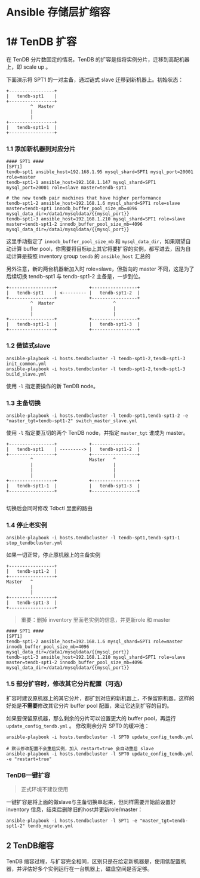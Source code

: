 # Ansible 存储层扩缩容

# 1# TenDB 扩容
在 TenDB 分片数固定的情况，TenDB 的扩容是指将实例分片，迁移到高配机器上，即 scale up 。

下面演示将 SPT1 的一对主备，通过链式 slave 迁移到新机器上。初始状态：
```
+-----------------+
|   tendb-spt1    |
+-----------------+
         ^  Master
         |        
         |        
+-----------------+
|   tendb-spt1-1  |
+-----------------+
```

### 1.1 添加新机器到对应分片
```
#### SPT1 ####
[SPT1]
tendb-spt1 ansible_host=192.168.1.95 mysql_shard=SPT1 mysql_port=20001 role=master
tendb-spt1-1 ansible_host=192.168.1.147 mysql_shard=SPT1 mysql_port=20001 role=slave master=tendb-spt1

# the new tendb pair machines that have higher performance
tendb-spt1-2 ansible_host=192.168.1.6 mysql_shard=SPT1 role=slave master=tendb-spt1 innodb_buffer_pool_size_mb=4096 mysql_data_dir=/data1/mysqldata/{{mysql_port}}
tendb-spt1-3 ansible_host=192.168.1.210 mysql_shard=SPT1 role=slave master=tendb-spt1-2 innodb_buffer_pool_size_mb=4096 mysql_data_dir=/data1/mysqldata/{{mysql_port}}
```
这里手动指定了 `innodb_buffer_pool_size_mb` 和 `mysql_data_dir`，如果期望自动计算 buffer pool，你需要将目标ip上其它将要扩容的实例，都写进去，因为自动计算是按照 inventory group `tendb` 的 `ansible_host` 汇总的

另外注意，新的两台机器新加入时 role=slave，但指向的 master 不同，这是为了后续切换 tendb-spt1 与 tendb-spt1-2 主备是，一步到位。
```
+-----------------+            +-----------------+
|   tendb-spt1    | <--------- |   tendb-spt1-2  |
+-----------------+            +-----------------+
         ^  Master                      ^         
         |                              |         
         |                              |         
+-----------------+            +-----------------+
|   tendb-spt1-1  |            |   tendb-spt1-3  |
+-----------------+            +-----------------+
```

### 1.2 做链式slave
```
ansible-playbook -i hosts.tendbcluster -l tendb-spt1-2,tendb-spt1-3 init_common.yml
ansible-playbook -i hosts.tendbcluster -l tendb-spt1-2,tendb-spt1-3 build_slave.yml
```
使用 `-l` 指定要操作的新 TenDB node。

### 1.3 主备切换
```
ansible-playbook -i hosts.tendbcluster -l tendb-spt1,tendb-spt1-2 -e "master_tgt=tendb-spt1-2" switch_master_slave.yml
```
使用 `-l` 指定要互切的两个 TenDB node，并指定 `master_tgt` 谁成为 master。

```
+-----------------+            +-----------------+         
|   tendb-spt1    | ---------> |   tendb-spt1-2  |         
+-----------------+            +-----------------+         
         ^                     Master   ^                  
         |                              |                  
         |                              |                  
         |                              |                  
+-----------------+            +-----------------+         
|   tendb-spt1-1  |            |   tendb-spt1-3  |         
+-----------------+            +-----------------+         
                                                    
```

切换后会同时修改 Tdbctl 里面的路由

### 1.4 停止老实例
```
ansible-playbook -i hosts.tendbcluster -l tendb-spt1,tendb-spt1-1 stop_tendbcluster.yml
```
如果一切正常，停止原机器上的主备实例
```
+-----------------+
|   tendb-spt1-2  |
+-----------------+
Master   ^         
         |         
         |         
+-----------------+
|   tendb-spt1-3  |
+-----------------+
```

> 重要：删掉 inventory 里面老实例的信息，并更新role 和 master

```
#### SPT1 ####
[SPT1]
tendb-spt1-2 ansible_host=192.168.1.6 mysql_shard=SPT1 role=master innodb_buffer_pool_size_mb=4096 mysql_data_dir=/data1/mysqldata/{{mysql_port}}
tendb-spt1-3 ansible_host=192.168.1.210 mysql_shard=SPT1 role=slave master=tendb-spt1-2 innodb_buffer_pool_size_mb=4096 mysql_data_dir=/data1/mysqldata/{{mysql_port}}
```

### 1.5 部分扩容时，修改其它分片配置（可选）
扩容时建议原机器上的其它分片，都扩到对应的新机器上，不保留原机器。这样的好处是**不需要**修改其它分片 buffer pool 配置，来让它达到扩容的目的。

如果要保留原机器，那么剩余的分片可以设置更大的 buffer pool，再运行 `update_config_tendb.yml` 。
修改剩余分片 SPT0 的缓冲池：
```
ansible-playbook -i hosts.tendbcluster -l SPT0 update_config_tendb.yml

# 默认修改配置不会重启实例，加入 restart=true 会自动重启 slave
ansible-playbook -i hosts.tendbcluster -l SPT0 update_config_tendb.yml -e "restart=true"
```

### TenDB一键扩容
> 正式环境不建议使用

一键扩容是将上面的做slave与主备切换串起来，但同样需要开始前设置好 inventory 信息，结束后删除旧的host并更新role/master：

```
ansible-playbook -i hosts.tendbcluster -l SPT1 -e "master_tgt=tendb-spt1-2" tendb_migrate.yml
```

## 2 TenDB缩容
TenDB 缩容过程，与扩容完全相同，区别只是在给定新机器是，使用低配置机器，并评估好多个实例运行在一台机器上，磁盘空间是否足够。

